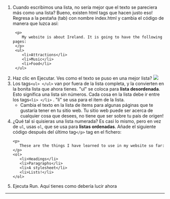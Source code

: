 1. Cuando escribimos una lista, no sería mejor que el texto se pareciera más como una lista? Bueno, existen html tags que hacen justo eso! Regresa a la pestaña \(tab\) con nombre index.html y cambia el código de manera que luzca así: 
   ```
    <p>
       My website is about Ireland. It is going to have the following pages:
    </p>
    <ul>
       <li>Attractions</li>
       <li>Music</li>
       <li>Food</li>
    </ul>
   ```
2. Haz clic en Ejecutar. Ves como el texto se puso en una mejor lista? ![](/assets/UnorderedList.png)
3. Los tags`<ul> </ul>` van por fuera de la lista completa, y la convierten en la bonita lista que ahora tienes. "ul" se coloca para **lista desordenada**. Esto significa una lista sin números. Cada cosa en la lista debe ir entre los tags`<li> </li>` . "li" se usa para el item de la lista. 
   * Cambia el texto en la lista de items para algunas páginas que te gustaría tener en tu sitio web. Tu sitio web puede ser acerca de cualquier cosa que desees, no tiene que ser sobre tu país de origen!
4. ¿Qué tal si quisieras una lista numerada? Es casi lo mismo, pero en vez de `ul`, usas `ol`, que se usa para **listas ordenadas**. Añade el siguiente código después del último tag`</p>` tag en el fichero:
   ```
   <p>
      These are the things I have learned to use in my website so far:
   </p>
   <ol>
      <li>Headings</li>
      <li>Paragraphs</li>
      <li>A stylesheet</li>
      <li>Lists!</li>
   </ol>
   ```
5. Ejecuta Run. Aquí tienes como debería lucir ahora 

---



